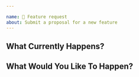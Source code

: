 ```yaml
---

name: 🚀 Feature request
about: Submit a proposal for a new feature
---
```


<!--
  --- IMPORTANT ---
  This is a template for a feature request! If you want to submit a bug report,
  please paste this link into your browser and follow the instructions there.

  https://github.com/gitpoint/git-point/issues/new?template=BUG_REPORT.md
  -----------------
-->

<!--
  Hi there!

  Thanks for considering to file a feature request with GitPoint. Please take a
  moment to answer the basic questions listed in this template. If there is no
  need for certain fields or sections, please delete those headers before
  submitting. We know not all tickets require those steps. Otherwise, please
  try to be as detailed as possible.

  If this is just a generic question, please consider talking with us on Gitter:
  https://gitter.im/git-point

  Thanks!
-->

## What Currently Happens?

<!--
  Describe the current behavior.
-->

## What Would You Like To Happen?

<!--
  Describe what you'd like to see added. Be as descriptive as possible so we can
  have a good idea of what you want! Mockups or sketches are always welcome if
  applicable!
-->


<!-- DO NOT MODIFY BELOW THIS LINE -->
<!-- ----------------------------- -->
<!-- GITPOINT_FEATURE -->
